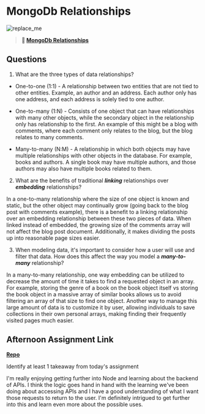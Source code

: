 # MongoDb Relationships

![replace_me](https://codeworks.blob.core.windows.net/public/assets/img/illustrations/placeholder.svg)

> **📖 [MongoDb Relationships](https://codeworksacademy.com/fs-student-guide/resources/wk5/02-Relationships)**

## Questions

1. What are the three types of data relationships?

* One-to-one (1:1) - A relationship between two entities that are not tied to other entities. Example, an author and an address. Each author only has one address, and each address is solely tied to one author.

* One-to-many (1:N) - Consists of one object that can have relationships with many other objects, while the secondary object in the relationship only has relationship to the first. An example of this might be a blog with comments, where each comment only relates to the blog, but the blog relates to many comments.

* Many-to-many (N:M) - A relationship in which both objects may have multiple relationships with other objects in the database. For example, books and authors. A single book may have multiple authors, and those authors may also have multiple books related to them.

2. What are the benefits of traditional ***linking*** relationships over ***embedding*** relationships?

In a one-to-many relationship where the size of one object is known and static, but the other object may continually grow (going back to the blog post with comments example), there is a benefit to a linking relationship over an embedding relationship between these two pieces of data. When linked instead of embedded, the growing size of the comments array will not affect the blog post document. Additionally, it makes dividing the posts up into reasonable page sizes easier.

3. When modeling data, it's important to consider how a user will use and filter that data. How does this affect the way you model a ***many-to-many*** relationship? 

In a many-to-many relationship, one way embedding can be utilized to decrease the amount of time it takes to find a requested object in an array. For example, storing the genre of a book on the book object itself vs storing the book object in a massive array of similar books allows us to avoid filtering an array of that size to find one object. Another way to manage this large amount of data is to customize it by user, allowing individuals to save collections in their own personal arrays, making finding their frequently visited pages much easier.

## Afternoon Assignment Link

**[Repo](https://github.com/ElizabethKeyes/gregslist-Node)**

Identify at least 1 takeaway from today's assignment

I'm really enjoying getting further into Node and learning about the backend of APIs. I think the logic goes hand in hand with the learning we've been doing about accessing APIs and I have a good understanding of what I want those requests to return to the user. I'm definitely intrigued to get further into this and learn even more about the possible uses.